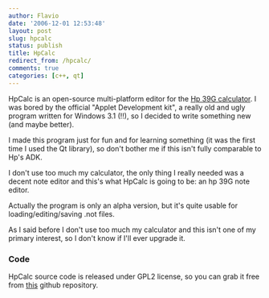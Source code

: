 ```yaml
---
author: Flavio
date: '2006-12-01 12:53:48'
layout: post
slug: hpcalc
status: publish
title: HpCalc
redirect_from: /hpcalc/
comments: true
categories: [c++, qt]
---
```


HpCalc is an open-source multi-platform editor for the [Hp 39G calculator](http://www.hp.ca/products/static/calculators/39g.php).  I was
bored by the official "Applet Development kit", a really old and ugly program
written for Windows 3.1 (!!), so I decided to write something new (and maybe
better).

I made this program just for fun and for learning something (it was the first
time I used the Qt library), so don't bother me if this isn't fully comparable
to Hp's ADK.

I don't use too much my calculator, the only thing I really needed was a
decent note editor and this's what HpCalc is going to be: an hp 39G note
editor.

Actually the program is only an alpha version, but it's quite usable for
loading/editing/saving .not files.

As I said before I don't use too much my calculator and this isn't one of my
primary interest, so I don't know if I'll ever upgrade it.

### Code

HpCalc source code is released under GPL2 license, so you can grab it free from
[this](https://github.com/flavio/hpcalc) github repository.


